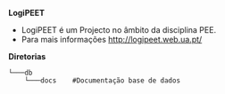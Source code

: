 **LogiPEET**


- LogiPEET é um Projecto no âmbito da disciplina PEE.
- Para mais informações http://logipeet.web.ua.pt/ 

**Diretorias**
```
└───db
    └───docs    #Documentação base de dados
```

